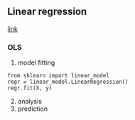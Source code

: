 ## Linear regression
[link](https://scikit-learn.org/stable/modules/linear_model.html)
### OLS
1. model fitting
```
from sklearn import linear_model
regr = linear_model.LinearRegression()
regr.fit(X, y)
```
2. analysis
3. prediction